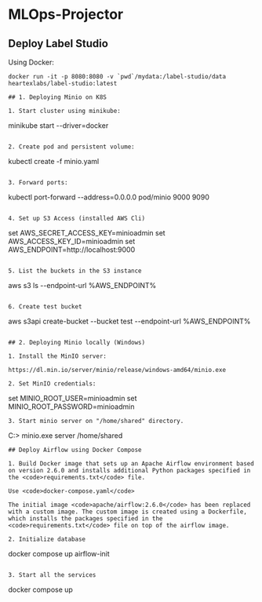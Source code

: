 # MLOps-Projector

## Deploy Label Studio

Using Docker:

```
docker run -it -p 8080:8080 -v `pwd`/mydata:/label-studio/data heartexlabs/label-studio:latest

## 1. Deploying Minio on K8S

1. Start cluster using minikube:
```
minikube start --driver=docker
```

2. Create pod and persistent volume:
```
kubectl create -f minio.yaml
```

3. Forward ports:
```
kubectl port-forward --address=0.0.0.0 pod/minio 9000 9090
```

4. Set up S3 Access (installed AWS Cli) 
```
set AWS_SECRET_ACCESS_KEY=minioadmin
set AWS_ACCESS_KEY_ID=minioadmin
set AWS_ENDPOINT=http://localhost:9000
```

5. List the buckets in the S3 instance
```
aws s3 ls --endpoint-url %AWS_ENDPOINT%
```

6. Create test bucket
```
aws s3api create-bucket --bucket test --endpoint-url %AWS_ENDPOINT%
```

## 2. Deploying Minio locally (Windows)

1. Install the MinIO server:

https://dl.min.io/server/minio/release/windows-amd64/minio.exe

2. Set MinIO credentials:
```
set MINIO_ROOT_USER=minioadmin
set MINIO_ROOT_PASSWORD=minioadmin
```
3. Start minio server on "/home/shared" directory.
```
C:\> minio.exe server /home/shared
```
## Deploy Airflow using Docker Compose

1. Build Docker image that sets up an Apache Airflow environment based on version 2.6.0 and installs additional Python packages specified in the <code>requirements.txt</code> file. 

Use <code>docker-compose.yaml</code> 

The initial image <code>apache/airflow:2.6.0</code> has been replaced with a custom image. The custom image is created using a Dockerfile, which installs the packages specified in the <code>requirements.txt</code> file on top of the airflow image.

2. Initialize database

```
docker compose up airflow-init
```

3. Start all the services

```
docker compose up
```
